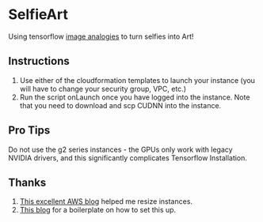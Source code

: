 SelfieArt
=========

Using tensorflow [image analogies](https://github.com/awentzonline/image-analogies) to turn selfies into Art!

Instructions
--------

1. Use either of the cloudformation templates to launch your instance (you will have to change your security group, VPC, etc.)
2. Run the script onLaunch once you have logged into the instance. Note that you need to download and scp CUDNN into the instance.

Pro Tips
--------

Do not use the g2 series instances - the GPUs only work with legacy NVIDIA drivers, and this significantly complicates Tensorflow Installation.

Thanks
------
1. [This excellent AWS blog](https://alestic.com/2010/02/ec2-resize-running-ebs-root/) helped me resize instances.
2. [This blog](http://expressionflow.com/2016/10/09/installing-tensorflow-on-an-aws-ec2-p2-gpu-instance/) for a boilerplate on how to set this up.
 